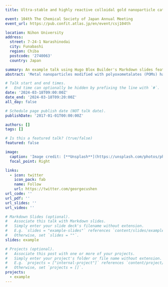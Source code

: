 ```yaml
---
title: Ultra-stable and highly reactive colloidal gold nanoparticle catalysts protected using multi-dentate polyoxometalates

event: 104th The Chemical Society of Japan Annual Meeting
event_url: https://pub.confit.atlas.jp/en/event/csj104th

location: Nihon University
address: 
  street: 7-24-1 Narashinodai 
  city: Funabashi
  region: Chiba
  postcode: '2740063'
  country: Japan

summary: An example talk using Hugo Blox Builder's Markdown slides feature.
abstract: 'Metal nanoparticles modified with polyoxometalates (POMs) have been extensively studied because these modifications can modulate their catalytic performance and achieve concerted catalysis. Despite utilization of unique multielectron transfer and photoredox property of POMs in photo- and electro-catalysis, the inherent low stability of POM-modified metal nanoparticles still limits their catalytic applications. Hence, in a further study, we developed a rather feasible strategy to obtain ultrasmall stable Au nanoparticles (~3 nm) modified with multidentate POMs in a non-polar organic solvent. It is noted that they possess an extraordinarily high stability that is tolerant to high concentration, temperature, and long time, having them well-perform in the selective aerobic oxidation of benzyl alcohol to benzaldehyde without noticeable particle size changes even after the reaction. Such fascinating properties may be attributed to the enhanced electronic effect and steric effect of multidentate POM ligands.'

# Talk start and end times.
#   End time can optionally be hidden by prefixing the line with `#`.
date: '2024-03-18T09:00:00Z'
date_end: '2024-03-18T09:20:00Z'
all_day: false

# Schedule page publish date (NOT talk date).
publishDate: '2017-01-01T00:00:00Z'

authors: []
tags: []

# Is this a featured talk? (true/false)
featured: false

image:
  caption: 'Image credit: [**Unsplash**](https://unsplash.com/photos/photo-of-bulb-artwork-82TpEld0_e4)'
  focal_point: Right

links:
  - icon: twitter
    icon_pack: fab
    name: Follow
    url: https://twitter.com/georgecushen
url_code: ''
url_pdf: ''
url_slides: ''
url_video: ''

# Markdown Slides (optional).
#   Associate this talk with Markdown slides.
#   Simply enter your slide deck's filename without extension.
#   E.g. `slides = "example-slides"` references `content/slides/example-slides.md`.
#   Otherwise, set `slides = ""`.
slides: example

# Projects (optional).
#   Associate this post with one or more of your projects.
#   Simply enter your project's folder or file name without extension.
#   E.g. `projects = ["internal-project"]` references `content/project/deep-learning/index.md`.
#   Otherwise, set `projects = []`.
projects:
  - example
---
```

